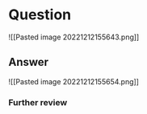 # Question
![[Pasted image 20221212155643.png]]
## Answer
![[Pasted image 20221212155654.png]]
### Further review
